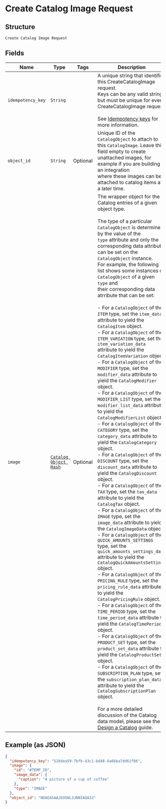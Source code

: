 
# Create Catalog Image Request

## Structure

`Create Catalog Image Request`

## Fields

| Name | Type | Tags | Description |
|  --- | --- | --- | --- |
| `idempotency_key` | `String` |  | A unique string that identifies this CreateCatalogImage request.<br>Keys can be any valid string but must be unique for every CreateCatalogImage request.<br><br>See [Idempotency keys](https://developer.squareup.com/docs/basics/api101/idempotency) for more information. |
| `object_id` | `String` | Optional | Unique ID of the `CatalogObject` to attach to this `CatalogImage`. Leave this<br>field empty to create unattached images, for example if you are building an integration<br>where these images can be attached to catalog items at a later time. |
| `image` | [`Catalog Object Hash`](/doc/models/catalog-object.md) | Optional | The wrapper object for the Catalog entries of a given object type.<br><br>The type of a particular `CatalogObject` is determined by the value of the<br>`type` attribute and only the corresponding data attribute can be set on the `CatalogObject` instance.<br>For example, the following list shows some instances of `CatalogObject` of a given `type` and<br>their corresponding data atrribute that can be set:<br><br>- For a `CatalogObject` of the `ITEM` type, set the `item_data` attribute to yield the `CatalogItem` object.<br>- For a `CatalogObject` of the `ITEM_VARIATION` type, set the `item_variation_data` attribute to yield the `CatalogItemVariation` object.<br>- For a `CatalogObject` of the `MODIFIER` type, set the `modifier_data` attribute to yield the `CatalogModifier` object.<br>- For a `CatalogObject` of the `MODIFIER_LIST` type, set the `modifier_list_data` attribute to yield the `CatalogModifierList` object.<br>- For a `CatalogObject` of the `CATEGORY` type, set the `category_data` attribute to yield the `CatalogCategory` object.<br>- For a `CatalogObject` of the `DISCOUNT` type, set the `discount_data` attribute to yield the `CatalogDiscount` object.<br>- For a `CatalogObject` of the `TAX` type, set the `tax_data` attribute to yield the `CatalogTax` object.<br>- For a `CatalogObject` of the `IMAGE` type, set the `image_data` attribute to yield the `CatalogImageData`  object.<br>- For a `CatalogObject` of the `QUICK_AMOUNTS_SETTINGS` type, set the `quick_amounts_settings_data` attribute to yield the `CatalogQuickAmountsSettings` object.<br>- For a `CatalogObject` of the `PRICING_RULE` type, set the `pricing_rule_data` attribute to yield the `CatalogPricingRule` object.<br>- For a `CatalogObject` of the `TIME_PERIOD` type, set the `time_period_data` attribute to yield the `CatalogTimePeriod` object.<br>- For a `CatalogObject` of the `PRODUCT_SET` type, set the `product_set_data` attribute to yield the `CatalogProductSet`  object.<br>- For a `CatalogObject` of the `SUBSCRIPTION_PLAN` type, set the `subscription_plan_data` attribute to yield the `CatalogSubscriptionPlan` object.<br><br>For a more detailed discussion of the Catalog data model, please see the<br>[Design a Catalog](https://developer.squareup.com/docs/catalog-api/design-a-catalog) guide. |

## Example (as JSON)

```json
{
  "idempotency_key": "528dea59-7bfb-43c1-bd48-4a6bba7dd61f86",
  "image": {
    "id": "#TEMP_ID",
    "image_data": {
      "caption": "A picture of a cup of coffee"
    },
    "type": "IMAGE"
  },
  "object_id": "ND6EA5AAJEO5WL3JNNIAQA32"
}
```

